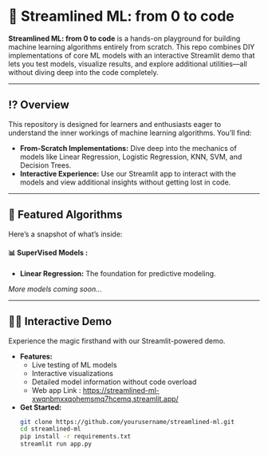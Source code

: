 # 🤖 Streamlined ML: from 0 to code

**Streamlined ML: from 0 to code** is a hands-on playground for building machine learning algorithms entirely from scratch. This repo combines DIY implementations of core ML models with an interactive Streamlit demo that lets you test models, visualize results, and explore additional utilities—all without diving deep into the code completely.

---

## ⁉️ Overview
This repository is designed for learners and enthusiasts eager to understand the inner workings of machine learning algorithms. You’ll find:
- **From-Scratch Implementations:** Dive deep into the mechanics of models like Linear Regression, Logistic Regression, KNN, SVM, and Decision Trees.
- **Interactive Experience:** Use our Streamlit app to interact with the models and view additional insights without getting lost in code.
  
---

## 🌟 Featured Algorithms
Here’s a snapshot of what’s inside:
 #### 📊 SuperVised Models :
  - **Linear Regression:** The foundation for predictive modeling.

*More models coming soon...*

---

## 🧑‍💻 Interactive Demo
Experience the magic firsthand with our Streamlit-powered demo.
- **Features:**
  - Live testing of ML models
  - Interactive visualizations
  - Detailed model information without code overload
  - Web app Link : https://streamlined-ml-xwqnbmxxqohemsmq7hcemq.streamlit.app/
- **Get Started:**
  ```bash
  git clone https://github.com/yourusername/streamlined-ml.git
  cd streamlined-ml
  pip install -r requirements.txt
  streamlit run app.py

